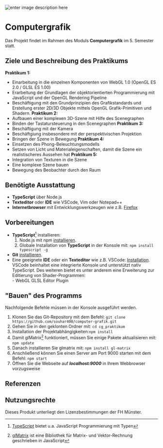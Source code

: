 ![enter image description here](https://upload.wikimedia.org/wikipedia/commons/thumb/1/1f/Logo_FH_Muenster_cmyk.svg/1024px-Logo_FH_Muenster_cmyk.svg.png)
# Computergrafik
Das Projekt findet im Rahmen des Moduls **Computergrafik** im 5. Semester statt.


## Ziele und Beschreibung des Praktikums
**Praktikum 1:** 
- Einarbeitung in die einzelnen Komponenten von WebGL 1.0 (OpenGL ES 2.0 / GLSL ES 1.00)
- Erarbeitung der Grundlagen der objektorientierten Programmierung mit JavaScript und der OpenGL Rendering Pipeline
- Beschäftigung mit den Grundprinzipien des Grafikstandards und Erstellung erster 2D/3D Objekte mittels OpenGL Grafik-Primitiven und Shadern.
**Praktikum 2:** 
- Aufbauen einer komplexen 3D-Szene mit Hilfe des Scenegraphen 
- Binden der Tastatursteuerung in den Scenegraphen 
**Praktikum 3:** 
- Beschäftigung mit der Kamera
- Beschäftgiung insbesondere mit der perspektivischen Projektion 
- Bringen der Szene in Bewegung
**Praktikum 4:** 
- Einsetzen des Phong-Beleuchtungsmodells 
- Setzen von Licht und Materialeigenschaften, damit die Szene ein realistischeres Aussehen hat 
**Praktikum 5:** 
- Integration von Texturen in die Szene
- Eine komplexe Szene bauen 
- Bewegung des Beobachter durch den Raum 


## Benötigte Ausstattung
- **TypeScript** über Node.js
- **Texteditor** oder **IDE** wie VSCode, Vim oder Notepad++
- **Internetbrowser** mit Entwicklungswerkzeugen wie z.B. [Firefox](https://www.mozilla.org/de/firefox/new/)

## Vorbereitungen
- **TypeScript**[^1] installieren:
    1. Node.js mit npm [installieren](https://nodejs.org/en/download/).
    2. Globale Installation von **TypeScript** in der Konsole mit: `npm install typescript -g`
- **Git** [installieren](https://git-scm.com/book/en/v2/Getting-Started-Installing-Git). 
- Eine geeignete **IDE** oder ein **Texteditor** wie z.B. VSCode: [ Installation](https://code.visualstudio.com/download).  
   VSCode beinhaltet eine integrierte Konsole und unterstützt nativ TypeScript. Des weiteren bietet es unter anderem eine Erweiterung zur Editierung von Shader-Programmen:  
        - WebGL GLSL Editor Plugin  


## "Bauen" des Programms 
Nachfolgende Befehle müssen in der Konsole ausgeführt werden.

1. Klonen Sie das Git-Repository mit dem Befehl: 
`git clone https://github.com/souhar400/computer-grafik.git`
2. Gehen Sie in den geklonten Ordner mit: `cd cg_praktikum`
3. Installation der Projektabhängigkeiten:`npm install`
4. Damit glMatrix[^2] funktioniert, müssen Sie einige Pakete aktualisieren mit: `npm update`
5. Danach installieren Sie glmatrix mit: `npm install gl-matrix`
6. Anschließend können Sie einen Server am Port 9000 starten mit dem Befehl: `npm start`
7. Öffnen Sie die Webseite auf ***localhost:9000*** in Ihrem Webbrowser vorzugsweise

## Referenzen
[^1]: [TypeScript](https://www.typescriptlang.org/) bietet u.a. JavaScript Programmierung mit Typen 
[^2]: [glMatrix](https://glmatrix.net/) ist eine Bibliothek für Matrix- und Vektor-Rechnung geschrieben in JavaScript


## Nutzungsrechte 
Dieses Produkt unterliegt den Lizenzbestimmungen der FH Münster.
